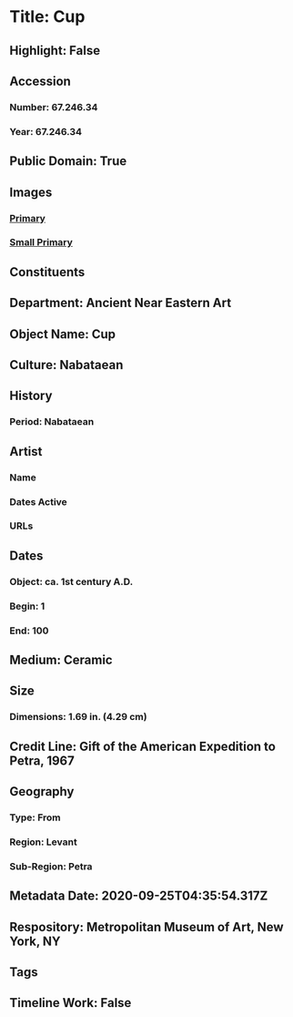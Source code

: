 # Title: Cup
## Highlight: False
## Accession
### Number: 67.246.34
### Year: 67.246.34
## Public Domain: True
## Images
### [Primary](https://images.metmuseum.org/CRDImages/an/original/ME67_246_34.jpg)
### [Small Primary](https://images.metmuseum.org/CRDImages/an/web-large/ME67_246_34.jpg)
## Constituents
## Department: Ancient Near Eastern Art
## Object Name: Cup
## Culture: Nabataean
## History
### Period: Nabataean
## Artist
### Name
### Dates Active
### URLs
## Dates
### Object: ca. 1st century A.D.
### Begin: 1
### End: 100
## Medium: Ceramic
## Size
### Dimensions: 1.69 in. (4.29 cm)
## Credit Line: Gift of the American Expedition to Petra, 1967
## Geography
### Type: From
### Region: Levant
### Sub-Region: Petra
## Metadata Date: 2020-09-25T04:35:54.317Z
## Respository: Metropolitan Museum of Art, New York, NY
## Tags
## Timeline Work: False